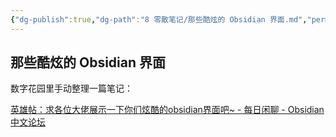 ```yaml
---
{"dg-publish":true,"dg-path":"8 零散笔记/那些酷炫的 Obsidian 界面.md","permalink":"/8 零散笔记/那些酷炫的 Obsidian 界面/","created":"2025-06-15","updated":"2025-06-15"}
---
```



## 那些酷炫的 Obsidian 界面

数字花园里手动整理一篇笔记：

[英雄帖：求各位大佬展示一下你们炫酷的obsidian界面吧\~ - 每日闲聊 - Obsidian 中文论坛](https://forum-zh.obsidian.md/t/topic/19236/180?page=7)